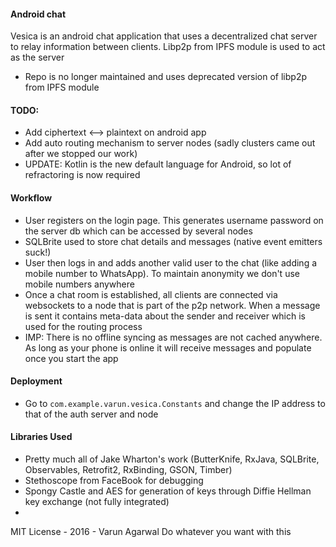 #### Android chat
Vesica is an android chat application that uses a decentralized chat server to relay information between clients. Libp2p from IPFS module is used to act as the server

- Repo is no longer maintained and uses deprecated version of libp2p from IPFS module

#### TODO:
- Add ciphertext <--> plaintext on android app
- Add auto routing mechanism to server nodes (sadly clusters came out after we stopped our work)
- UPDATE: Kotlin is the new default language for Android, so lot of refractoring is now required

#### Workflow
- User registers on the login page. This generates username password on the server db which can be accessed by several nodes
- SQLBrite used to store chat details and messages (native event emitters suck!)
- User then logs in and adds another valid user to the chat (like adding a mobile number to WhatsApp). To maintain anonymity we don't use mobile numbers anywhere
- Once a chat room is established, all clients are connected via websockets to a node that is part of the p2p network. When a message is sent it contains meta-data about the sender and receiver which is used for the routing process
- IMP: There is no offline syncing as messages are not cached anywhere. As long as your phone is online it will receive messages and populate once you start the app

#### Deployment
- Go to `com.example.varun.vesica.Constants` and change the IP address to that of the auth server and node


#### Libraries Used
- Pretty much all of Jake Wharton's work (ButterKnife, RxJava, SQLBrite, Observables, Retrofit2, RxBinding, GSON, Timber)
- Stethoscope from FaceBook for debugging
- Spongy Castle and AES for generation of keys through Diffie Hellman key exchange (not fully integrated)
-



MIT License - 2016 - Varun Agarwal
Do whatever you want with this
